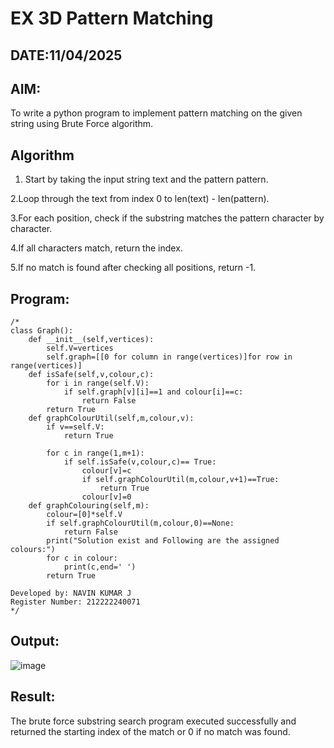# EX 3D Pattern Matching
## DATE:11/04/2025
## AIM:
To write a python program to implement pattern matching on the given string using Brute Force algorithm.



## Algorithm
1. Start by taking the input string text and the pattern pattern.

2.Loop through the text from index 0 to len(text) - len(pattern).

3.For each position, check if the substring matches the pattern character by character.

4.If all characters match, return the index.

5.If no match is found after checking all positions, return -1.
 
## Program:
```
/*
class Graph():
    def __init__(self,vertices):
        self.V=vertices
        self.graph=[[0 for column in range(vertices)]for row in range(vertices)]
    def isSafe(self,v,colour,c):
        for i in range(self.V):
            if self.graph[v][i]==1 and colour[i]==c:
                return False
        return True
    def graphColourUtil(self,m,colour,v):
        if v==self.V:
            return True
            
        for c in range(1,m+1):
            if self.isSafe(v,colour,c)== True:
                colour[v]=c
                if self.graphColourUtil(m,colour,v+1)==True:
                    return True
                colour[v]=0
    def graphColouring(self,m):
        colour=[0]*self.V
        if self.graphColourUtil(m,colour,0)==None:
            return False
        print("Solution exist and Following are the assigned colours:")
        for c in colour:
            print(c,end=' ')
        return True   
    
Developed by: NAVIN KUMAR J 
Register Number: 212222240071 
*/
```

## Output:
![image](https://github.com/user-attachments/assets/794b77bd-bc63-4359-8f68-4d857355ea83)



## Result:
The brute force substring search program executed successfully and returned the starting index of the match or 0 if no match was found.
